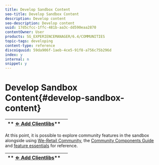 ```yaml
---
title: Develop Sandbox Content
seo-title: Develop Sandbox Content
description: Develop content 
seo-description: Develop content 
uuid: 17d5cfcc-1ffc-481b-aa3c-dd590eaa2870
contentOwner: User
products: SG_EXPERIENCEMANAGER/6.4/COMMUNITIES
topic-tags: developing
content-type: reference
discoiquuid: 59da906f-1aeb-4ce5-91f8-a756c75b296d
index: y
internal: n
snippet: y
---
```


# Develop Sandbox Content{#develop-sandbox-content}

| ** [⇐ Add Clientlibs](../../communities/using/add-clientlibs.md)** |  |
|---|---|

At this point, it is possible to explore community features in the sandbox alongside using [We-Retail Community](../../sites/developing/using/we-retail.md), the [Community Components Guide](../../communities/using/components-guide.md) and [feature essentials](../../communities/using/essentials.md) for reference.

| ** [⇐ Add Clientlibs](../../communities/using/add-clientlibs.md)** |  |
|---|---|

